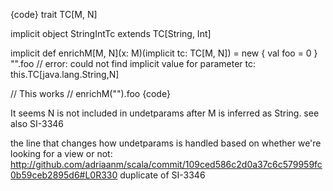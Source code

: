 {code}
trait TC[M, N]

implicit object StringIntTc extends TC[String, Int]

implicit def enrichM[M, N](x: M)(implicit tc: TC[M, N]) = new {
 val foo = 0 
}
"".foo
// error: could not find implicit value for parameter tc: this.TC[java.lang.String,N]


// This works
// enrichM("").foo
{code}

It seems N is not included in undetparams after M is inferred as String.
see also SI-3346

the line that changes how undetparams is handled based on whether we're looking for a view or not:
http://github.com/adriaanm/scala/commit/109ced586c2d0a37c6c579959fc0b59ceb2895d6#L0R330
duplicate of SI-3346
